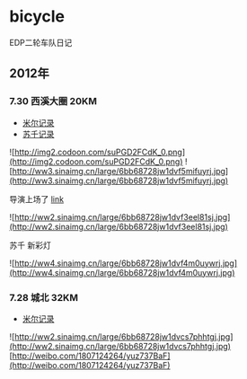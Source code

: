 bicycle
=======

EDP二轮车队日记

## 2012年

### 7.30 西溪大圈 20KM

* [米尔记录](http://www.codoon.com/gps_sports/route_detail?route_id=5bbcc6ba-da44-11e1-886d-001517875910&feed_id=112d84c0-fb5b-45e3-bd8c-61d77a0260c6)
* [苏千记录](http://www.codoon.com/gps_sports/route_detail?route_id=6608b64e-da47-11e1-a2ac-001517875910&feed_id=2b2b2662-fe0c-47d0-ad86-94ac9c950611)

![http://img2.codoon.com/suPGD2FCdK_0.png](http://img2.codoon.com/suPGD2FCdK_0.png)
![http://ww3.sinaimg.cn/large/6bb68728jw1dvf5mifuyrj.jpg](http://ww3.sinaimg.cn/large/6bb68728jw1dvf5mifuyrj.jpg)

导演上场了 [link](http://weibo.com/1807124264/yuRXi7V2v)

![http://ww2.sinaimg.cn/large/6bb68728jw1dvf3eel81sj.jpg](http://ww2.sinaimg.cn/large/6bb68728jw1dvf3eel81sj.jpg)

苏千 新彩灯

![http://ww4.sinaimg.cn/large/6bb68728jw1dvf4m0uywrj.jpg](http://ww4.sinaimg.cn/large/6bb68728jw1dvf4m0uywrj.jpg)

### 7.28 城北 32KM

* [米尔记录](http://www.codoon.com/gps_sports/route_detail?route_id=884ef5e8-d8a7-11e1-9bf6-001517875910&feed_id=0aad6f5e-6995-49ee-8877-fde0ee9c683c)

![http://ww2.sinaimg.cn/large/6bb68728jw1dvcs7phhtgj.jpg](http://ww2.sinaimg.cn/large/6bb68728jw1dvcs7phhtgj.jpg)
[http://weibo.com/1807124264/yuz737BaF](http://weibo.com/1807124264/yuz737BaF)